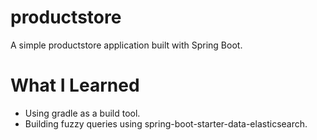 # productstore
A simple productstore application built with Spring Boot.

# What I Learned
* Using gradle as a build tool.
* Building fuzzy queries using spring-boot-starter-data-elasticsearch.

